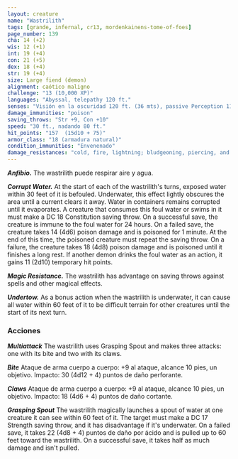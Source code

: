 ```yaml
---
layout: creature
name: "Wastrilith"
tags: [grande, infernal, cr13, mordenkainens-tome-of-foes]
page_number: 139
cha: 14 (+2)
wis: 12 (+1)
int: 19 (+4)
con: 21 (+5)
dex: 18 (+4)
str: 19 (+4)
size: Large fiend (demon)
alignment: caótico maligno
challenge: "13 (10,000 XP)"
languages: "Abyssal, telepathy 120 ft."
senses: "Visión en la oscuridad 120 ft. (36 mts), passive Perception 11"
damage_immunities: "poison"
saving_throws: "Str +9, Con +10"
speed: "30 ft., nadando 80 ft."
hit_points: "157  (15d10 + 75)"
armor_class: "18 (armadura natural)"
condition_immunities: "Envenenado"
damage_resistances: "cold, fire, lightning; bludgeoning, piercing, and slashing from nonmagical attacks"
---
```


***Anfibio.*** The wastrilith puede respirar aire y agua.

***Corrupt Water.*** At the start of each of the wastrilith's turns, exposed water within 30 feet of it is befouled. Underwater, this effect lightly obscures the area until a current clears it away. Water in containers remains corrupted until it evaporates.
A creature that consumes this foul water or swims in it must make a DC 18 Constitution saving throw. On a successful save, the creature is immune to the foul water for 24 hours. On a failed save, the creature takes 14 (4d6) poison damage and is poisoned for 1 minute. At the end of this time, the poisoned creature must repeat the saving throw. On a failure, the creature takes 18 (4d8) poison damage and is poisoned until it finishes a long rest.
If another demon drinks the foul water as an action, it gains 11 (2d10) temporary hit points.

***Magic Resistance.*** The wastrilith has advantage on saving throws against spells and other magical effects.

***Undertow.*** As a bonus action when the wastrilith is underwater, it can cause all water within 60 feet of it to be difficult terrain for other creatures until the start of its next turn.

### Acciones

***Multiattack*** The wastrilith uses Grasping Spout and makes three attacks: one with its bite and two with its claws.

***Bite*** Ataque de arma cuerpo a cuerpo: +9 al ataque, alcance 10 pies, un objetivo. Impacto: 30 (4d12 + 4) puntos de daño perforante.

***Claws*** Ataque de arma cuerpo a cuerpo: +9 al ataque, alcance 10 pies, un objetivo. Impacto: 18 (4d6 + 4) puntos de daño cortante.

***Grasping Spout*** The wastrilith magically launches a spout of water at one creature it can see within 60 feet of it. The target must make a DC 17 Strength saving throw, and it has disadvantage if it's underwater. On a failed save, it takes 22 (4d8 + 4) puntos de daño por ácido and is pulled up to 60 feet toward the wastrilith. On a successful save, it takes half as much damage and isn't pulled.